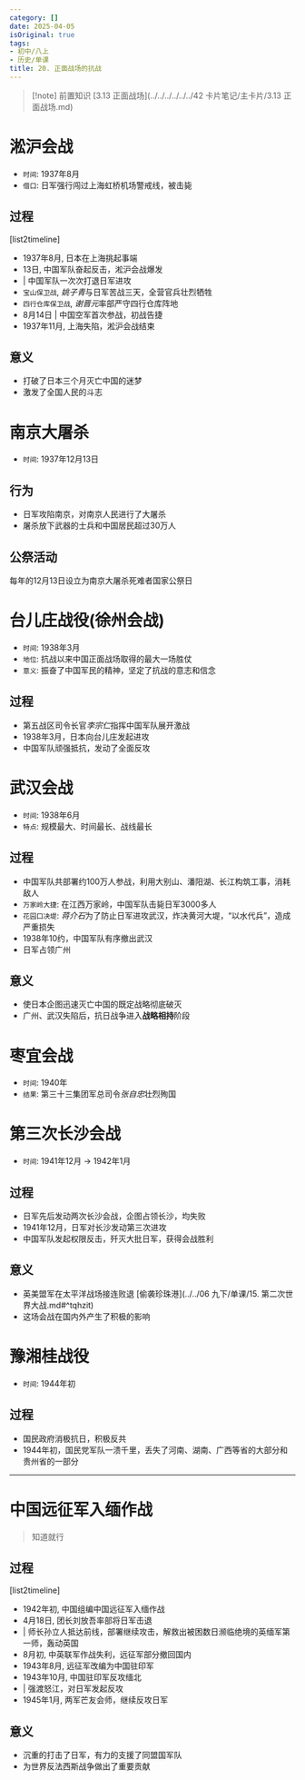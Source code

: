 ```yaml
---
category: []
date: 2025-04-05
isOriginal: true
tags:
- 初中/八上
- 历史/单课
title: 20. 正面战场的抗战
---
```

> [!note] 前置知识
> [3.13 正面战场](../../../../../../42 卡片笔记/主卡片/3.13 正面战场.md)

# 淞沪会战
- `时间`: 1937年8月
- `借口`: 日军强行闯过上海虹桥机场警戒线，被击毙
## 过程
[list2timeline]
- 1937年8月,  日本在上海挑起事端
- 13日,  中国军队奋起反击，淞沪会战爆发
- | 中国军队一次次打退日军进攻
- `宝山保卫战`,  *姚子青*与日军苦战三天，全营官兵壮烈牺牲
- `四行仓库保卫战`,  *谢晋元*率部严守四行仓库阵地
- 8月14日 | 中国空军首次参战，初战告捷
- 1937年11月,  上海失陷，淞沪会战结束

## 意义
- 打破了日本三个月灭亡中国的迷梦
- 激发了全国人民的斗志
# 南京大屠杀
- `时间`: 1937年12月13日
## 行为
- 日军攻陷南京，对南京人民进行了大屠杀
- 屠杀放下武器的士兵和中国居民超过30万人
## 公祭活动
每年的12月13日设立为南京大屠杀死难者国家公祭日
# 台儿庄战役(徐州会战)
- `时间`: 1938年3月
- `地位`: 抗战以来中国正面战场取得的最大一场胜仗
- `意义`: 振奋了中国军民的精神，坚定了抗战的意志和信念
## 过程
- 第五战区司令长官*李宗仁*指挥中国军队展开激战
- 1938年3月，日本向台儿庄发起进攻
- 中国军队顽强抵抗，发动了全面反攻
# 武汉会战
- `时间`: 1938年6月
- `特点`: 规模最大、时间最长、战线最长
## 过程
- 中国军队共部署约100万人参战，利用大别山、潘阳湖、长江构筑工事，消耗敌人
- `万家岭大捷`: 在江西万家岭，中国军队击毙日军3000多人
- `花园口决堤`: *蒋介石*为了防止日军进攻武汉，炸决黄河大堤，“以水代兵”，造成严重损失
- 1938年10约，中国军队有序撤出武汉
- 日军占领广州
## 意义
- 使日本企图迅速灭亡中国的既定战略彻底破灭
- 广州、武汉失陷后，抗日战争进入**战略相持**阶段
# 枣宜会战
- `时间`: 1940年
- `结果`: 第三十三集团军总司令*张自忠*壮烈殉国
# 第三次长沙会战
- `时间`: 1941年12月 -> 1942年1月
## 过程
- 日军先后发动两次长沙会战，企图占领长沙，均失败
- 1941年12月，日军对长沙发动第三次进攻
- 中国军队发起权限反击，歼灭大批日军，获得会战胜利
## 意义
- 英美盟军在太平洋战场接连败退 [偷袭珍珠港](../../06 九下/单课/15. 第二次世界大战.md#^tqhzit)
- 这场会战在国内外产生了积极的影响
# 豫湘桂战役
- `时间`: 1944年初
## 过程
- 国民政府消极抗日，积极反共
- 1944年初，国民党军队一溃千里，丢失了河南、湖南、广西等省的大部分和贵州省的一部分

---
# 中国远征军入缅作战
> 知道就行

## 过程
[list2timeline]
- 1942年初,  中国组编中国远征军入缅作战
- 4月18日,  团长刘放吾率部将日军击退
- | 师长孙立人抵达前线，部署继续攻击，解救出被困数日濒临绝境的英缅军第一师，轰动英国
- 8月初,  中英联军作战失利，远征军部分撤回国内
- 1943年8月,  远征军改编为中国驻印军
- 1943年10月,  中国驻印军反攻缅北
- | 强渡怒江，对日军发起反攻
- 1945年1月,  两军芒友会师，继续反攻日军
## 意义
- 沉重的打击了日军，有力的支援了同盟国军队
- 为世界反法西斯战争做出了重要贡献